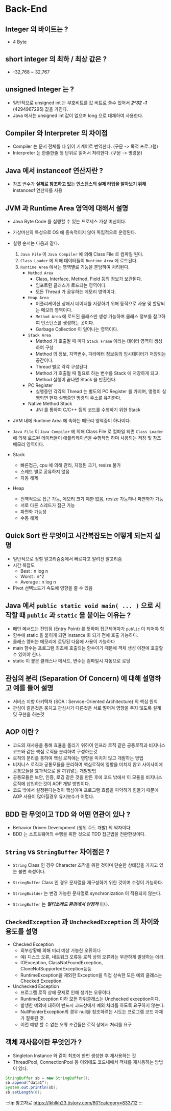 # Back-End

## Integer 의 바이트는 ?

* 4 Byte

## short integer 의 최하 / 최상 값은 ?

* -32,768 ~ 32,767

## unsigned Integer 는 ?

* 일반적으로 unsigned int 는 부호비트를 값 비트로 쓸수 있어서 _**2^32 -1**_ (4294967295) 값을 가진다.
* Java 에서는 unsigned int 값이 없으며 long 으로 대체하여 사용한다.

## Compiler 와 Interpreter 의 차이점

* Compiler 는 문서 전체를 다 읽어 기계어로 번역한다. (구문 -> 목적 프로그램)
* Interpreter 는 한줄한줄 행 단위로 읽어서 처리한다. (구문 -> 명령문)

## Java 에서 instanceof 연산자란 ?

* 참조 변수가 **실제로 참조하고 있는 인스턴스의 실제 타입을 알아보기 위해** instanceof 연산자를 사용

## JVM 과 Runtime Area 영역에 대해서 설명

* Java Byte Code 를 실행할 수 있는 프로세스 가상 머신이다.
* 가상머신의 특성으로 OS 에 종속적이지 않아 독립적으로 운영된다.
* 실행 순서는 다음과 같다.
  1. `Java File` 이 `Java Compiler` 에 의해 Class File 로 컴파일 된다.
  2. `Class Loader` 에 의해 데이터들이 `Runtime Area` 에 로드된다.
  3. `Runtime Area` 에서는 영역별로 기능을 분담하여 처리된다.
     * `Method Area`
       * Class, Interface, Method, Field 등의 정보가 보관된다.
       * 임포트된 클래스가 로드되는 영역이다.
       * 모든 Thread 가 공유하는 메모리 영역이다.
     * `Heap Area`
       * 어플리케이션 상에서 데이터를 저장하기 위해 동적으로 사용 및 할당되는 메모리 영역이다.
       * `Method Area` 에 로드된 클래스만 생성 가능하며 클래스 정보를 참고하여 인스턴스를 생성하는 곳이다.
       * Garbage Collection 이 일어나는 영역이다.
     * `Stack Area`
       * Method 가 호출될 때 마다 `Stack Frame` 이라는 데이터 영역이 생성하여 구성
       * Method 의 정보, 지역변수, 파라메터 정보등의 임시데이터가 저장되는 공간이다.
       * Thread 별로 각각 구성된다.
       * Method 가 호출될 때 필요로 하는 변수를 Stack 에 저장하게 되고, Method 실행이 끝나면 Stack 을 반환한다.
     * PC Register
       * 실행중인 각각의 Thread 는 별도의 PC Register 를 가지며, 명령이 실행되면 현재 실행중인 명령의 주소를 유지한다.
     * Native Method Stack
       * JNI 를 통하여 C/C++ 등의 코드를 수행하기 위한 Stack

* JVM 내에 Runtime Area 에 속하는 메모리 영역중이 하나이다.
* `Java File` 이 `Java Compiler` 에 의해 Class File 로 컴파일 되면 `Class Loader` 에 의해 로드된 데이터들이 애플리케이션을 수행작업 하며 사용되는 저장 및 참조 메모리 영역이다.

* Stack
  * 빠른접근, cpu 에 의해 관리, 지정된 크기, resize 불가
  * 스레드 별로 공유하지 않음
  * 자동 해제
* Heap
  * 전역적으로 접근 가능, 메모리 크기 제한 없음, resize 가능하나 파편화가 가능
  * 서로 다른 스레드가 접근 가능
  * 파편화 가능성
  * 수동 해제

## Quick Sort 란 무엇이고 시간복잡도는 어떻게 되는지 설명

* 일반적으로 정렬 알고리즘중에서 빠르다고 알려진 알고리즘
* 시간 복잡도
  * Best : n log n
  * Worst : n^2
  * Average : n log n
* Pivot 선택노드가 속도에 영향을 줄 수 있음

## Java 에서 `public static void main( ... )` 으로 시작할 때 `public` 과 `static` 을 붙이는 이유는 ?

* 메인 메서드는 진입점 (Entry Point) 를 뜻하며 접근제어자가 `public` 이 되어야 함
* 함수에 static 을 붙이게 되면 instance 화 되기 전에 호출 가능하다.
* 클래스 멤버는 메모리에 로딩된 다음에 사용이 가능하다
* main 함수는 프로그램 최초에 호출되는 함수이기 때문에 객체 생성 이전에 호출할 수 있어야 한다.
* static 이 붙은 클래스나 메서드, 변수는 컴파일시 자동으로 로딩

## 관심의 분리 (Separation Of Concern) 에 대해 설명하고 예를 들어 설명

* 서비스 지향 아키텍쳐 (SOA : Service-Oriented Architecture) 의 핵심 원칙
* 관심이 같은것은 뭉치고 관심사가 다른것은 서로 떨어져 영향을 주지 않도록 설계 및 구현을 하는것

## AOP 이란 ?

* 코드의 재사용을 통해 효율을 올리기 위하여 인프라 로직 같은 공통로직과 비지니스 코드와 같은 핵심 로직을 분리하여 구성하는것
* 로직의 분리를 통하여 핵심 로직에는 영향을 미치지 않고 개발하는 방법
* 비지니스 로직과 공통모듈을 분리하여 핵심로직에 영향을 미치지 않고 사이사이에 공통모듈을 효과적으로 잘 끼워넣는 개발방법
* 공통모듈은 보안, 인증, 로깅 같은 것을 만든 후에 코드 밖에서 이 모듈을 비지니스 로직에 삽입하는것이 AOP 개발 방법이다.
* 코드 밖에서 설정된다는것이 핵심이며 프로그램 흐름을 파악하기 힘들기 때문에 AOP 사용이 많아질경우 유지보수가 어렵다.

## BDD 란 무엇이고 TDD 와 어떤 연관이 있나 ?

* Behavior Driven Development (행위 주도 개발) 의 약자이다.
* BDD 는 소프트웨어의 수행을 위한 것으로 TDD 접근법을 전환한것이다.

## `String` vs `StringBuffer` 차이점은 ?

* `String` Class 인 경우 Character 조작을 위한 것이며 단순한 상태값을 가지고 있는 불변 속성이다.
* `StringBuffer` Class 인 경우 문자열을 재구성하기 위한 것이며 수정이 가능하다.

* `StringBuilder` 는 변경 가능한 문자열로 synchronization 이 적용되지 않는다.
* `StringBuffer` 는 _**멀티쓰레드 환경에서 안정적**_ 이다.

## `CheckedException` 과 `UncheckedException` 의 차이와 용도를 설명

* Checked Exception
  * 외부상황에 의해 미리 예상 가능한 오류이다
  * 예) 디스크 오류, 네트워크 오류등 로직 상의 오류와는 무관하게 발생하는 에러.
  * IOException, ClassNotFoundException, CloneNotSupportedException등등
  * RuntimeException을 제외한 Exception을 직접 상속한 모든 예외 클래스는 Checked Exception.
* Unchecked Exception
  * 프로그램 로직 상에 문제로 인해 생기는 오류이다.
  * RuntimeException 이하 모든 하위클래스는 Unchecked exception이다.
  * 발생한 예외에 대하여 반드시 코드상에서 예외 처리를 하도록 요구하지 않는다.
  * NullPointerException의 경우 null을 참조하려는 시도는 프로그램 코드 자체가 잘못된 것.
  * 이런 예방 할 수 없는 오류 조건들은 로직 상에서 처리를 요구

## 객체 재사용이란 무엇인가 ?

* Singleton Instance 와 같이 최초에 한번 생성한 후 재사용하는 것
* ThreadPool, ConnectionPool 등 이외에도 코드내에서 객체를 재사용하는 방법이 있다.

```java
StringBuffer sb = new StringBuffer();
sb.append(“data1”);
System.out.println(sb);
sb.setLength(0);
```

:::tip 참고자료
<https://lkhlkh23.tistory.com/60?category=833712>
:::
